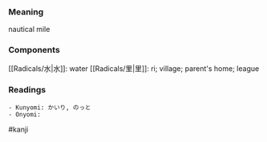 ### Meaning

nautical mile

### Components

[[Radicals/水|水]]: water [[Radicals/里|里]]: ri; village; parent's home; league

### Readings

```
- Kunyomi: かいり, のっと
- Onyomi: 
```

#kanji